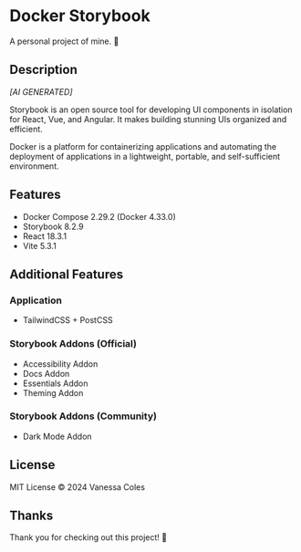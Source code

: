# Docker Storybook

A personal project of mine. 💜

## Description

*[AI GENERATED]*

Storybook is an open source tool for developing UI components in isolation for React, Vue, and Angular. It makes building stunning UIs organized and efficient.

Docker is a platform for containerizing applications and automating the deployment of applications in a lightweight, portable, and self-sufficient environment.

## Features

- Docker Compose 2.29.2 (Docker 4.33.0)
- Storybook 8.2.9
- React 18.3.1
- Vite 5.3.1

## Additional Features

### Application

- TailwindCSS + PostCSS

### Storybook Addons (Official)

- Accessibility Addon
- Docs Addon
- Essentials Addon
- Theming Addon

### Storybook Addons (Community)

- Dark Mode Addon

## License

MIT License © 2024 Vanessa Coles

## Thanks

Thank you for checking out this project! 🎉 